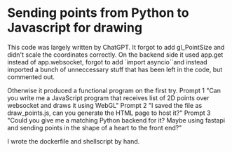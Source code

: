 # Sending points from Python to Javascript for drawing

This code was largely written by ChatGPT. It forgot to add gl_PointSize and didn't scale the coordinates correctly. On the backend side it used app.get instead of app.websocket, forgot to add `import asyncio``and instead imported a bunch of unneccessary stuff that has been left in the code, but commented out. 

Otherwise it produced a functional program on the first try.
Prompt 1 "Can you write me a JavaScript program that receives list of 2D points over websocket and draws it using WebGL"
Prompt 2 "I saved the file as draw_points.js, can you generate the HTML page to host it?"
Prompt 3 "Could you give me a matching Python backend for it? Maybe using fastapi and sending points in the shape of a heart to the front end?"

I wrote the dockerfile and shellscript by hand. 
